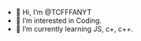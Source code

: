 - 👋 Hi, I’m @TCFFFANYT
- 👀 I’m interested in Coding.
- 🌱 I’m currently learning JS, c+, c++.

<!---
TCFFFANYT/TCFFFANYT is a ✨ special ✨ repository because its `READMEUPDATE.md` (this file) appears on your GitHub profile.
You can click the Preview link to take a look at your changes.
--->
